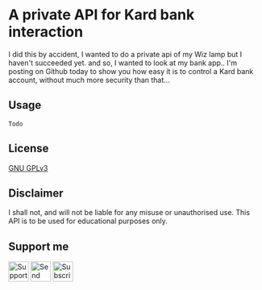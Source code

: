 # A private API for Kard bank interaction


I did this by accident, I wanted to do a private api of my Wiz lamp but I haven't succeeded yet. and so, I wanted to look at my bank app..
I'm posting on Github today to show you how easy it is to control a Kard bank account, without much more security than that... 

## Usage

	Todo




## License

[GNU GPLv3](https://github.com/ghrlt/kard-private-api/blob/master/LICENSE)

## Disclaimer
I shall not, and will not be liable for any misuse or unauthorised use. 
This API is to be used for educational purposes only.


## Support me
<img alt="Support me through bank card" src="https://www.svgrepo.com/show/301678/piggybank-pig.svg" href="https://s.kard.eu/ghrlt/5.0" width="40" height="40"> <img alt="Send me a Discord Nitro" src="https://discord.com/assets/f8389ca1a741a115313bede9ac02e2c0.svg" href="https://discord.gg/cQY9hc7XHm" width="40" height="40"> <img alt="Subscribe to Kard" src="https://uploads-ssl.webflow.com/5fc53498e2555190106eb531/5fc5a6996e50deb8447505e4_logo-purple.svg" href="https://kard.eu?r=GAEHER" width="40" height="40">
